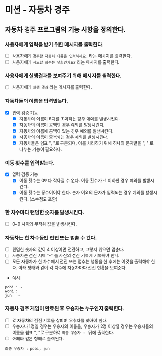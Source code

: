 # 미션 - 자동차 경주

## 자동차 경주 프로그램의 기능 사항을 정의한다.

### 사용자에게 입력을 받기 위한 메시지를 출력한다.

-[ ] 사용자에게 `경주할 자동차 이름을 입력하세요.` 라는 메시지를 출력한다.
-[ ] 사용자에게 `시도할 회수는 몇회인가요?` 라는 메시지를 출력한다.

### 사용자에게 실행결과를 보여주기 위해 메시지를 출력한다.

- [ ] 사용자에게 `실행 결과` 라는 메시지를 출력한다.

### 자동차들의 이름을 입력받는다.

- [x] 입력 검증 기능
  -[x] 자동차의 이름이 5자를 초과하는 경우 예외를 발생시킨다.
  -[x] 자동차의 이름이 공백인 경우 예외를 발생시킨다.
  -[x] 자동차의 이름에 공백이 있는 경우 예외를 발생시킨다.
  -[x] 자동차의 이름이 중복되는 경우 예외를 발생시킨다.
  -[x] 자동차들은 쉼표 ", "로 구분되며, 이를 처리하기 위해 하나의 문자열을 ", " 로 나누는 기능이 필요하다.

### 이동 횟수를 입력받는다.

-[x] 입력 검증 기능 
  -[x] 이동 횟수는 0보다 작아질 수 없다. 이동 횟수가 -1 이하인 경우 예외를 발생시킨다.
  -[x] 이동 횟수는 정수이어야 한다. 숫자 이외의 문자가 입력되는 경우 예외를 발생시킨다. (소수점도 포함)

### 한 차수마다 랜덤한 숫자를 발생시킨다.

-[ ] 0~9 사이의 무작위 값을 발생시킨다.

### 자동차는 한 차수동안 전진 또는 멈출 수 있다.

-[ ] 랜덤한 숫자의 값이 4 이상이면 전진하고, 그렇지 않으면 멈춘다.
-[ ] 자동차는 전진 시에 "-" 를 자신의 전진 기록에 기록해야 한다.
-[ ] 모든 자동차가 한 차수에서 전진 또는 멈추는 행동을 한 후에는 이것을 출력해야 한다. 아래 형태와 같이 각 차수에 자동차마다 전진 현황을 보여준다.
- 예시
```agsl
pobi : -
woni : 
jun : -
```

### 자동차 경주 게임이 완료된 후 우승자는 누구인지 출력한다.

-[ ] 각 자동차의 전진 기록을 살피며 우승자를 찾아야 한다.
-[ ] 우승자나 1명일 경우는 우승자의 이름을, 우승자가 2명 이상일 경우는 우승자들의 이름을 쉼표 ", "로 구분하여 `최종 우승자 : ` 뒤에 출력한다.
-[ ] 아래와 같은 형태로 출력된다.
```agsl
최종 우승자 : pobi, jun
```

